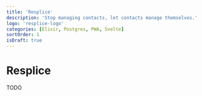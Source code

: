 ```yaml
---
title: 'Resplice'
description: 'Stop managing contacts, let contacts manage themselves.'
logo: 'resplice-logo'
categories: [Elixir, Postgres, PWA, Svelte]
sortOrder: 1
isDraft: true
---
```


# Resplice

TODO
